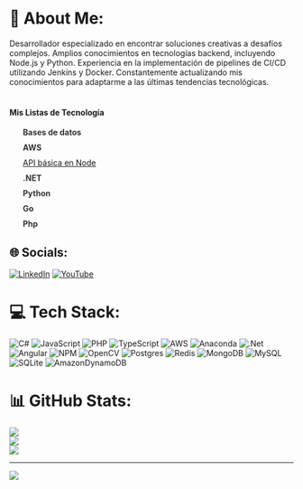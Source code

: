 # 💫 About Me:
Desarrollador especializado en encontrar soluciones creativas a desafíos complejos. Amplios conocimientos en tecnologías backend, incluyendo Node.js y Python. Experiencia en la implementación de pipelines de CI/CD utilizando Jenkins y Docker. Constantemente actualizando mis conocimientos para adaptarme a las últimas tendencias tecnológicas.
<br><br>
<h4>Mis Listas de Tecnología</h4>
    <ul>
        <li style="list-style: none; margin-bottom: 10px;">
            <a href="https://www.youtube.com/watch?v=Etd01Zy-b3Q&list=PLQuY31rwzcq6bHlTulBE98Z136BfDe94j" style="text-decoration: none; color: #333; font-weight: bold;">Bases de datos</a>
        </li>
        <li style="list-style: none; margin-bottom: 10px;">
            <a href="https://www.youtube.com/watch?v=65cVmDKZyao&list=PLQuY31rwzcq6n3v2HPwVM5pt1c9aTICoO" style="text-decoration: none; color: #333; font-weight: bold;">AWS</a>
        </li>
        <li style="list-style: none; margin-bottom: 10px;">
            <a href="https://www.youtube.com/watch?v=F2aX1wNDNxc&list=PLQuY31rwzcq7kYCEs6SAh8oszJN4QxV9_ style="text-decoration: none; color: #333; font-weight: bold;">API básica en Node</a>
        </li>
        <li style="list-style: none; margin-bottom: 10px;">
            <a href="https://www.youtube.com/watch?v=pNqrjCjU3Fw&list=PLQuY31rwzcq6TF7J5EJ7zcCVK4WAuvOXn" style="text-decoration: none; color: #333; font-weight: bold;">.NET</a>
        </li>
        <li style="list-style: none; margin-bottom: 10px;">
            <a href="https://www.youtube.com/watch/v=3j-Mx397QEU&list=PLQuY31rwzcq7OubsKNBI8UHVyUH52QC9C" style="text-decoration: none; color: #333; font-weight: bold;">Python</a>
        </li>
        <li style="list-style: none; margin-bottom: 10px;">
            <a href="https://www.youtube.com/watch?v=DbPbgU925OQ&list=PLQuY31rwzcq4eWw2vPy_e0rTnDtYxOpLT" style="text-decoration: none; color: #333; font-weight: bold;">Go</a>
        </li>
        <li style="list-style: none; margin-bottom: 10px;">
            <a href="https://www.youtube.com/watch?v=GX_qu0gMHHc&list=PLQuY31rwzcq48XU62ZNfK8Ug1bRvkBi-l" style="text-decoration: none; color: #333; font-weight: bold;">Php</a>
        </li>
    </ul>
    </ul>

## 🌐 Socials:
[![LinkedIn](https://img.shields.io/badge/LinkedIn-%230077B5.svg?logo=linkedin&logoColor=white)](https://linkedin.com/in/fabian-barbon-1b258111a) [![YouTube](https://img.shields.io/badge/YouTube-%23FF0000.svg?logo=YouTube&logoColor=white)](https://youtube.com/@@fabiansochabarbon2820) 

# 💻 Tech Stack:
![C#](https://img.shields.io/badge/c%23-%23239120.svg?style=for-the-badge&logo=csharp&logoColor=white) ![JavaScript](https://img.shields.io/badge/javascript-%23323330.svg?style=for-the-badge&logo=javascript&logoColor=%23F7DF1E) ![PHP](https://img.shields.io/badge/php-%23777BB4.svg?style=for-the-badge&logo=php&logoColor=white) ![TypeScript](https://img.shields.io/badge/typescript-%23007ACC.svg?style=for-the-badge&logo=typescript&logoColor=white) ![AWS](https://img.shields.io/badge/AWS-%23FF9900.svg?style=for-the-badge&logo=amazon-aws&logoColor=white) ![Anaconda](https://img.shields.io/badge/Anaconda-%2344A833.svg?style=for-the-badge&logo=anaconda&logoColor=white) ![.Net](https://img.shields.io/badge/.NET-5C2D91?style=for-the-badge&logo=.net&logoColor=white) ![Angular](https://img.shields.io/badge/angular-%23DD0031.svg?style=for-the-badge&logo=angular&logoColor=white) ![NPM](https://img.shields.io/badge/NPM-%23CB3837.svg?style=for-the-badge&logo=npm&logoColor=white) ![OpenCV](https://img.shields.io/badge/opencv-%23white.svg?style=for-the-badge&logo=opencv&logoColor=white) ![Postgres](https://img.shields.io/badge/postgres-%23316192.svg?style=for-the-badge&logo=postgresql&logoColor=white) ![Redis](https://img.shields.io/badge/redis-%23DD0031.svg?style=for-the-badge&logo=redis&logoColor=white) ![MongoDB](https://img.shields.io/badge/MongoDB-%234ea94b.svg?style=for-the-badge&logo=mongodb&logoColor=white) ![MySQL](https://img.shields.io/badge/mysql-4479A1.svg?style=for-the-badge&logo=mysql&logoColor=white) ![SQLite](https://img.shields.io/badge/sqlite-%2307405e.svg?style=for-the-badge&logo=sqlite&logoColor=white) ![AmazonDynamoDB](https://img.shields.io/badge/Amazon%20DynamoDB-4053D6?style=for-the-badge&logo=Amazon%20DynamoDB&logoColor=white)
# 📊 GitHub Stats:
![](https://github-readme-stats.vercel.app/api?username=Faydiamond&theme=dark&hide_border=false&include_all_commits=false&count_private=true)<br/>
![](https://github-readme-streak-stats.herokuapp.com/?user=Faydiamond&theme=dark&hide_border=false)<br/>
![](https://github-readme-stats.vercel.app/api/top-langs/?username=Faydiamond&theme=dark&hide_border=false&include_all_commits=false&count_private=true&layout=compact)

---
[![](https://visitcount.itsvg.in/api?id=Faydiamond&icon=0&color=0)](https://visitcount.itsvg.in)

<!-- Proudly created with GPRM ( https://gprm.itsvg.in ) -->
